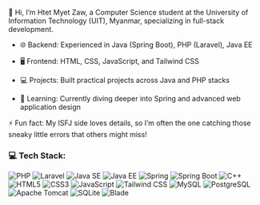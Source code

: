 👋 Hi, I’m Htet Myet Zaw, a Computer Science student at the University of Information Technology (UIT), Myanmar, specializing in full-stack development.

- 🌐 Backend: Experienced in Java (Spring Boot), PHP (Laravel), Java EE

- 🖥️ Frontend: HTML, CSS, JavaScript, and Tailwind CSS

- 💻 Projects: Built practical projects across Java and PHP stacks

- 🔧 Learning: Currently diving deeper into Spring and advanced web application design

⚡ Fun fact: My ISFJ side loves details, so I’m often the one catching those sneaky little errors that others might miss!

### 💻 Tech Stack:

![PHP](https://img.shields.io/badge/PHP-777BB4?style=for-the-badge&logo=php&logoColor=white)
![Laravel](https://img.shields.io/badge/Laravel-FF2D20?style=for-the-badge&logo=laravel&logoColor=white)
![Java SE](https://img.shields.io/badge/Java%20SE-007396?style=for-the-badge&logo=java&logoColor=white)
![Java EE](https://img.shields.io/badge/Java%20EE-007396?style=for-the-badge&logo=java&logoColor=white)
![Spring](https://img.shields.io/badge/Spring-6DB33F?style=for-the-badge&logo=spring&logoColor=white)
![Spring Boot](https://img.shields.io/badge/Spring%20Boot-6DB33F?style=for-the-badge&logo=spring-boot&logoColor=white)
![C++](https://img.shields.io/badge/C++-00599C?style=for-the-badge&logo=c%2B%2B&logoColor=white)
![HTML5](https://img.shields.io/badge/HTML5-E34F26?style=for-the-badge&logo=html5&logoColor=white)
![CSS3](https://img.shields.io/badge/CSS3-1572B6?style=for-the-badge&logo=css3&logoColor=white)
![JavaScript](https://img.shields.io/badge/JavaScript-F7DF1E?style=for-the-badge&logo=javascript&logoColor=black)
![Tailwind CSS](https://img.shields.io/badge/Tailwind%20CSS-38B2AC?style=for-the-badge&logo=tailwind-css&logoColor=white)
![MySQL](https://img.shields.io/badge/MySQL-4479A1?style=for-the-badge&logo=mysql&logoColor=white)
![PostgreSQL](https://img.shields.io/badge/PostgreSQL-336791?style=for-the-badge&logo=postgresql&logoColor=white)
![Apache Tomcat](https://img.shields.io/badge/Apache%20Tomcat-F8DC75?style=for-the-badge&logo=apache-tomcat&logoColor=black)
![SQLite](https://img.shields.io/badge/SQLite-003B57?style=for-the-badge&logo=sqlite&logoColor=white)
![Blade](https://img.shields.io/badge/Blade-E34F26?style=for-the-badge&logo=blade&logoColor=white)

